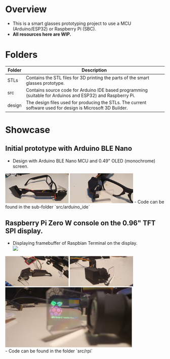 # Overview
- This is a smart glasses prototyping project to use a MCU (Arduino/ESP32) or Raspberry Pi (SBC).
- **All resources here are WIP.**

# Folders
| Folder | Description
| -- | --
| STLs | Contains the STL files for 3D printing the parts of the smart glasses prototype.
| src | Contains source code for Arduino IDE based programming (suitable for Arduinos and ESP32) and Raspberry Pi.
| design | The design files used for producing the STLs. The current software used for design is Microsoft 3D Builder.

# Showcase
## Initial prototype with Arduino BLE Nano
- Design with Arduino BLE Nano MCU and 0.49" OLED (monochrome) screen.<br/>
<img src="showcase_2.jpg" style="width:200px">
<img src="showcase_3.jpg" style="width:200px">
- Code can be found in the sub-folder `src/arduino_ide`<br/>

## Raspberry Pi Zero W console on the 0.96" TFT SPI display.
- Displaying framebuffer of Raspbian Terminal on the display.<br/>
<img src="demo.gif" style="width:400px"><br/>
<img src="rpi_showcase_1.jpg" style="width:200px">
<img src="rpi_showcase_2.jpg" style="width:200px"><br/>
<img src="rpi_showcase_3.jpg" style="width:400px"><br/>
- Code can be found in the folder `src/rpi`<br/>

